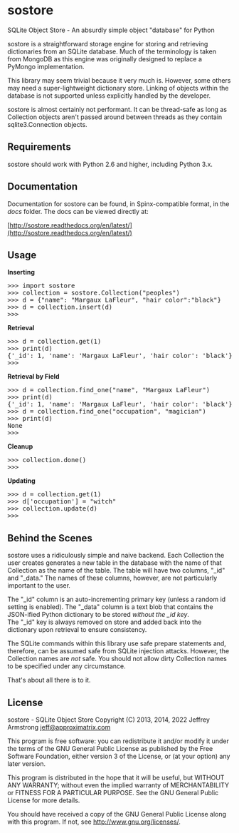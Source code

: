 sostore
=======

SQLite Object Store - An absurdly simple object "database" for Python

sostore is a straightforward storage engine for storing and retrieving 
dictionaries from an SQLite database.  Much of the terminology is taken
from MongoDB as this engine was originally designed to replace a PyMongo
implementation.

This library may seem trivial because it very much is.  However, some 
others may need a super-lightweight dictionary store.  Linking of 
objects within the database is not supported unless explicitly handled 
by the developer.

sostore is almost certainly not performant.  It can be thread-safe as 
long as Collection objects aren't passed around between threads as they
contain sqlite3.Connection objects.

Requirements
------------

sostore should work with Python 2.6 and higher, including Python 3.x. 

Documentation
-------------

Documentation for sostore can be found, in Spinx-compatible format, in the
_docs_ folder.  The docs can be viewed directly at:

[http://sostore.readthedocs.org/en/latest/](http://sostore.readthedocs.org/en/latest/)

Usage
-----

__Inserting__
<pre>
>>> import sostore
>>> collection = sostore.Collection("peoples")
>>> d = {"name": "Margaux LaFleur", "hair color":"black"}
>>> d = collection.insert(d)
>>>
</pre>

__Retrieval__
<pre>
>>> d = collection.get(1)
>>> print(d)
{'_id': 1, 'name': 'Margaux LaFleur', 'hair color': 'black'}
>>>
</pre>

__Retrieval by Field__
<pre>
>>> d = collection.find_one("name", "Margaux LaFleur")
>>> print(d)
{'_id': 1, 'name': 'Margaux LaFleur', 'hair color': 'black'}
>>> d = collection.find_one("occupation", "magician")
>>> print(d)
None
>>>
</pre>

__Cleanup__
<pre>
>>> collection.done()
>>>
</pre>

__Updating__
<pre>
>>> d = collection.get(1)
>>> d['occupation'] = "witch"
>>> collection.update(d)
>>>
</pre>

Behind the Scenes
-----------------

sostore uses a ridiculously simple and naive backend.  Each Collection 
the user creates generates a new table in the database with the name of
that Collection as the name of the table.  The table will have two 
columns, "_id" and "_data."  The names of these columns, however, are 
not particularly important to the user.

The "_id" column is an auto-incrementing primary key (unless a random id
setting is enabled).  The "_data" column is a text blob that contains 
the JSON-ified Python dictionary to be stored *without the _id key*.  
The "_id" key is always removed on store and added back into the 
dictionary upon retrieval to ensure consistency.

The SQLite commands within this library use safe prepare statements and,
therefore, can be assumed safe from SQLite injection attacks.  However,
the Collection names are *not* safe.  You should not allow dirty 
Collection names to be specified under any circumstance.

That's about all there is to it.

License
-------

sostore - SQLite Object Store
Copyright (C) 2013, 2014, 2022 Jeffrey Armstrong 
                               <jeff@approximatrix.com>

This program is free software: you can redistribute it and/or modify
it under the terms of the GNU General Public License as published by
the Free Software Foundation, either version 3 of the License, or
(at your option) any later version.

This program is distributed in the hope that it will be useful,
but WITHOUT ANY WARRANTY; without even the implied warranty of
MERCHANTABILITY or FITNESS FOR A PARTICULAR PURPOSE.  See the
GNU General Public License for more details.

You should have received a copy of the GNU General Public License
along with this program.  If not, see <http://www.gnu.org/licenses/>.

